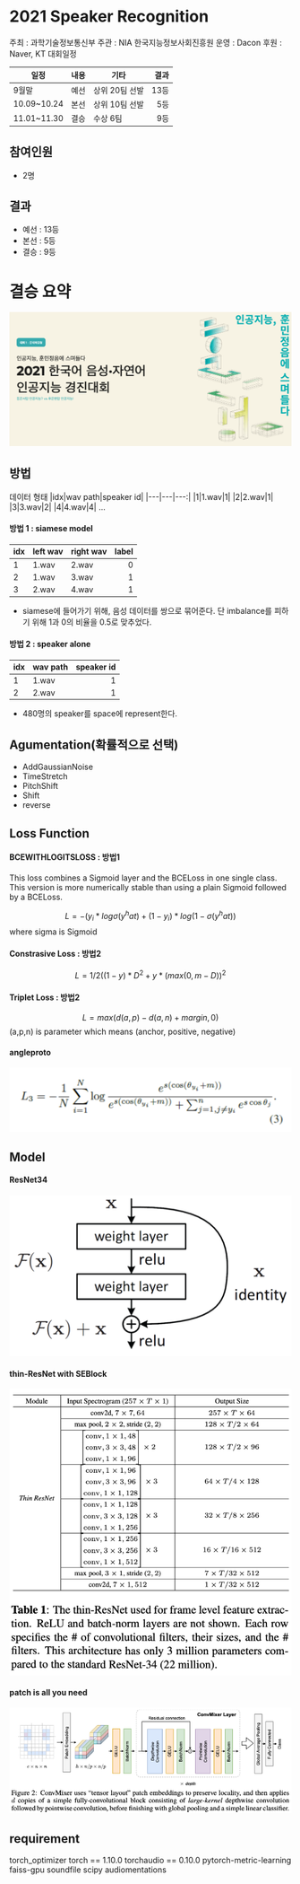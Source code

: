 # 2021 Speaker Recognition

주최 : 과학기술정보통신부
주관 : NIA 한국지능정보사회진흥원
운영 : Dacon
후원 : Naver, KT
대회일정

| 일정 | 내용 | 기타 |결과|
| --- | --- | ---|---:|
| 9월말 | 예선 | 상위 20팀 선발 |13등|
| 10.09~10.24|본선 | 상위 10팀 선발 |5등|
| 11.01~11.30|결승 | 수상 6팀 |9등|


## 참여인원
- 2명


## 결과
- 예선 : 13등
- 본선 : 5등
- 결승 : 9등


# 결승 요약
<img src="./png/1.png"
     sizes="(min-width: 600px) 100px, 50vw">

## 방법
데이터 형태
|idx|wav path|speaker id|
|---|---|---:|
|1|1.wav|1|
|2|2.wav|1|
|3|3.wav|2|
|4|4.wav|4|
...

#### 방법 1 : siamese model 
|idx|left wav| right wav| label|
|---|---|---|---:|
|1|1.wav|2.wav|0|
|2|1.wav|3.wav|1|
|3|2.wav|4.wav|1|

- siamese에 들어가기 위해, 음성 데이터를 쌍으로 묶어준다. 단 imbalance를 피하기 위해 1과 0의 비율을 0.5로 맞추었다.

#### 방법 2 : speaker alone
|idx|wav path|speaker id|
|---|---|---:|
|1|1.wav|1|
|2|2.wav|1|

- 480명의 speaker를 space에 represent한다.



## Agumentation(확률적으로 선택)
- AddGaussianNoise
- TimeStretch
- PitchShift
- Shift
- reverse

## Loss Function
#### BCEWITHLOGITSLOSS : 방법1
This loss combines a Sigmoid layer and the BCELoss in one single class. \
This version is more numerically stable than using a plain Sigmoid followed by a BCELoss.

$$ L = -(y_i * log\sigma(y^hat) + (1-y_i)*log(1-\sigma(y^hat))$$
where sigma is Sigmoid

#### Constrasive Loss : 방법2

$$ L = 1/2((1-y)*D^2 + y*(max(0, m-D))^2 $$

#### Triplet Loss : 방법2
$$ L = max(d(a,p)-d(a,n)+margin, 0) $$
(a,p,n) is parameter which means (anchor, positive, negative)

#### angleproto
<img src="./png/2.png"
     sizes="(min-width: 600px) 100px, 50vw">

## Model
#### ResNet34
<img src="./png/3.png"
     sizes="(min-width: 600px) 100px, 50vw">
#### thin-ResNet with SEBlock
<img src="./png/4.png"
     sizes="(min-width: 600px) 100px, 50vw">
#### patch is all you need
<img src="./png/5.png"
     sizes="(min-width: 600px) 100px, 50vw">


## requirement

torch_optimizer
torch == 1.10.0
torchaudio == 0.10.0
pytorch-metric-learning
faiss-gpu
soundfile
scipy
audiomentations
